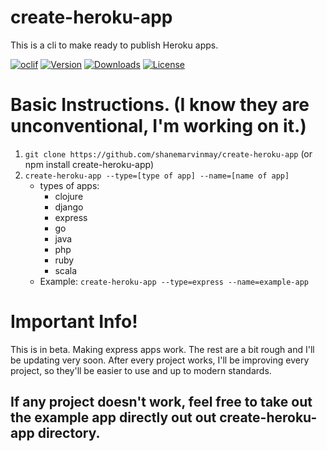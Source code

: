create-heroku-app
=================

This is a cli to make ready to publish Heroku apps.

[![oclif](https://img.shields.io/badge/cli-oclif-brightgreen.svg)](https://oclif.io)
[![Version](https://img.shields.io/npm/v/create-heroku-app.svg)](https://npmjs.org/package/create-heroku-app)
[![Downloads](https://img.shields.io/npm/dt/create-heroku-app.svg)](https://npmjs.org/package/create-heroku-app)
[![License](https://img.shields.io/npm/l/create-heroku-app.svg)](https://github.com/shanemarvinmay/create-heroku-app/blob/master/package.json)


# Basic Instructions. (I know they are unconventional, I'm working on it.)
1. ``` git clone https://github.com/shanemarvinmay/create-heroku-app ``` (or npm install create-heroku-app)
2. ``` create-heroku-app --type=[type of app] --name=[name of app] ```
    * types of apps:
      * clojure
      * django
      * express
      * go
      * java
      * php
      * ruby
      * scala
    * Example: ``` create-heroku-app --type=express --name=example-app ```

# Important Info!
This is in beta. Making express apps work. The rest are a bit rough and I'll be updating very soon. After every project works, I'll be improving every project, so they'll be easier to use and up to modern standards.
## If any project doesn't work, feel free to take out the example app directly out out create-heroku-app directory.
